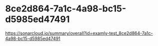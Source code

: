 # 8ce2d864-7a1c-4a98-bc15-d5985ed47491
https://sonarcloud.io/summary/overall?id=examly-test_8ce2d864-7a1c-4a98-bc15-d5985ed47491
